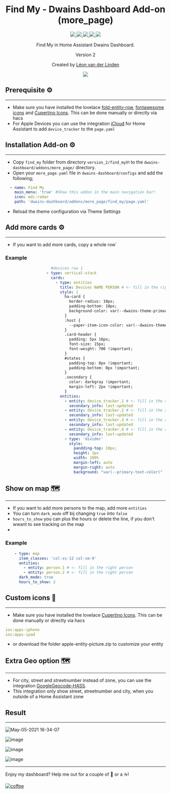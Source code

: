 <h1 align="center">Find My - Dwains Dashboard Add-on (more_page)</h1> 


<p align="center">
  <a href="https://dwainscheeren.github.io/dwains-lovelace-dashboard/">
    <img src="https://img.shields.io/badge/Dwains%20Dashboard-Default-299ec2.svg" />
  </a>
  <a href="https://github.com/custom-components/hacs">
    <img src="https://img.shields.io/badge/HACS-Default-orange.svg" />
  </a>
  <a href="https://github.com/LRvdLinden/find_my_dd_addon">
    <img src="https://img.shields.io/github/v/release/LRvdLinden/find_my_dd_addon" />
  </a>
    <a href="https://github.com/LRvdLinden/">
    <img src="https://img.shields.io/github/followers/LRvdLinden?style=social" />
  </a>
    </a>
    <a href="https://discord.gg/7yt64uX">
    <img src="https://img.shields.io/discord/688401603811999885" />
  </a>
</p>
<p align="center">Find My in Home Assistant Dwains Dashboard.</p>
<p align="center">Version 2</p>

<p align="center">Created by <a href="https://github.com/LRvdLinden">Léon van der Linden</a>
</p> 


<p align="center">
  <img src="https://www.iclarified.com/images/news/75056/366308/366308-1920.jpg" />
</p>



## Prerequisite ⚙️
---
- Make sure you have installed the lovelace [fold-entity-row](https://github.com/thomasloven/lovelace-fold-entity-row), [fontawesome icons](https://github.com/thomasloven/hass-fontawesome) and [Cupertino Icons](https://github.com/menahishayan/HomeAssistant-Cupertino-Icons). This can be done manually or directly via hacs
- For Apple Devices you can use the integration [iCloud](https://www.home-assistant.io/integrations/icloud/) for Home Assistant to add `device_tracker` to the `page.yaml`


## Installation Add-on ⚙️
---
- Copy `find_my` folder from directory `version_2/find_my`in to the `dwains-dashboard/addons/more_page/` directory.
- Open your `more_page.yaml` file in `dwains-dashboard/configs` and add the following;
```yaml
  - name: Find My
    main_menu: 'true' #Show this addon in the main navigation bar!
    icon: mdi:radar
    path: 'dwains-dashboard/addons/more_page/find_my/page.yaml'
```
- Reload the theme configuration via Theme Settings

## Add more cards ⚙️
---
- If you want to add more cards, copy a whole row`
### Example
```yaml
                    #devices row 1   
                  - type: vertical-stack
                    cards:
                      - type: entities
                        title: Devices NAME PERSON # <- fill in the right name
                        style: |
                          ha-card {
                            border-radius: 10px;
                            padding-bottom: 10px;
                            background-color: var(--dwains-theme-primary)
                          }
                          :host {
                            --paper-item-icon-color: var(--dwains-theme-accent) !important;
                          }
                          .card-header {
                            padding: 5px 16px;
                            font-size: 15px;
                            font-weight: 700 !important;
                          }
                          #states {
                            padding-top: 0px !important;
                            padding-bottom: 0px !important;
                          }
                          .secondary {
                            color: darkgray !important;
                            margin-left: 2px !important;
                          }
                        entities:
                          - entity: device_tracker.1 # <- fill in the right device_tracker
                            secondary_info: last-updated
                          - entity: device_tracker.2 # <- fill in the right device_tracker
                            secondary_info: last-updated
                          - entity: device_tracker.3 # <- fill in the right device_tracker
                            secondary_info: last-updated
                          - entity: device_tracker.4 # <- fill in the right device_tracker
                            secondary_info: last-updated
                          - type: 'divider'
                            style:
                              pandding-top: 10px;
                              height: 1px
                              width: 100%
                              margin-left: auto
                              margin-right: auto
                              background: "var(--primary-text-color)"
```

## Show on map 🗺️
---
- If you want to add more persons to the map, add more `entities`
- You can turn `dark_mode` off bij changing `true` into `false`
- `hours_to_show` you can plus the hours or delete the line, if you don't wwant to see tracking on the map
- 
### Example
```yaml
    - type: map
      item_classes: 'col-xs-12 col-sm-9'
      entities:
        - entity: person.1 # <- fill in the right person
        - entity: person.2 # <- fill in the right person
      dark_mode: true
      hours_to_show: 2
```

## Custom icons 🎨
---
- Make sure you have installed the lovelace [Cupertino Icons](https://github.com/menahishayan/HomeAssistant-Cupertino-Icons). This can be done manually or directly via hacs
```yaml
ios:apps-iphone
ios:apps-ipad
```
- or download the folder apple-entity-picture.zip to customize your entity

## Extra Geo option 🗺️
---
- For city, street and streetnumber instead of zone, you can use the integration [GoogleGeocode-HASS](https://github.com/michaelmcarthur/GoogleGeocode-HASS). 
- This integration only show street, streetnumber and city, when you outside of a Home Assistant zone

## Result
---
![May-05-2021 16-34-07](https://user-images.githubusercontent.com/77990847/117158717-f7a3d480-adbf-11eb-999b-a703ec506a00.gif)

![image](https://user-images.githubusercontent.com/77990847/117045174-8278c680-ad0f-11eb-93d2-7d10c589b42f.png)

![image](https://user-images.githubusercontent.com/77990847/117176765-87517f00-add0-11eb-8680-06ac28d4eea0.png)

![image](https://user-images.githubusercontent.com/77990847/117045664-0d59c100-ad10-11eb-8c1d-ec26c6b51dd1.png)


---
Enjoy my dashboard? Help me out for a couple of :beers: or a :coffee:!

[![coffee](https://www.buymeacoffee.com/assets/img/custom_images/black_img.png)](https://www.buymeacoffee.com/LRvdLinden)
